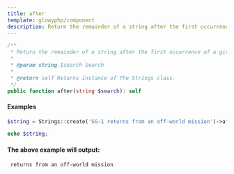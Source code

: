 ```yaml
---
title: after
template: glowyphp/component
description: Return the remainder of a string after the first occurrence of a given value.
---
```


```php
/**
 * Return the remainder of a string after the first occurrence of a given value.
 *
 * @param string $search Search
 *
 * @return self Returns instance of The Strings class.
 */
public function after(string $search): self
```

#### Examples

```php
$string = Strings::create('SG-1 returns from an off-world mission')->after('SG-1');

echo $string;
```

#### The above example will output:

```text
 returns from an off-world mission
```
